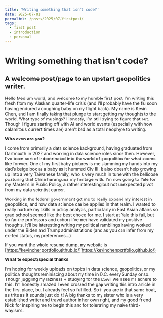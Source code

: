 ```yaml
---
title: 'Writing something that isn’t code?'
date: 2025-07-01
permalink: /posts/2025/07/firstpost/
tags:
  - first post
  - introduction
  - personal
---
```



# Writing something that isn’t code?

## A welcome post/page to an upstart geopolitics writer.

Hello Medium world, and welcome to my humble first post. I’m writing this fresh from my Alaskan quarter-life crisis (and I’ll probably have the flu soon having endured a coughing baby on my flight back). My name is Kevin Chen, and I am finally taking that plunge to start getting my thoughts to the world. What type of musings? Honestly, I’m still trying to figure that out. Though I figure starting off with AI and world events (especially with how calamitous current times are) aren’t bad as a total neophyte to writing.

**Who even are you?**

I come from primarily a data science background, having graduated from Dartmouth in 2022 and working in data science roles since then. However, I’ve been sort of indoctrinated into the world of geopolitics for what seems like forever. One of my first baby pictures is me slamming my hands into my dad’s beige box as a baby as it hummed Civ III. It also doesn’t help growing up into a very Taiwanese family, who is very much in tune with the bellicose posturing that China harangues my heritage with. I’m now going to Yale for my Master’s in Public Policy, a rather interesting but not unexpected pivot from my data scientist career.

Working in the federal government got me to really expand my interest in geopolitics, and how data science can be applied in that realm. I wanted to really nurture my skills in policy analysis, particularly in East Asian affairs so grad school seemed like the best choice for me. I start at Yale this fall, but so far the professors and cohort I’ve met have validated my positive thoughts. It’ll be interesting writing my political ramblings having worked under the Biden and Trump administrations (and as you can infer from my ex-fed status, my preferences…)

If you want the whole resume dump, my website is [https://kevinchenportfolio.github.io/](https://kevinchenportfolio.github.io/)

**What to expect/special thanks**

I’m hoping for weekly uploads on topics in data science, geopolitics, or my political thoughts reminiscing about my time in D.C. every Sunday or so. Though juggling my laziness + studying for the LSAT we’ll see if I adhere to this. I’m honestly amazed I even crossed the gap writing this intro article in the first place, but I already feel so fulfilled. So if you are in that same boat, as trite as it sounds just do it! A big thanks to my sister who is a very established writer and travel author in her own right, and my good friend Nick for inspiring me to begin this and for tolerating my naive third-wayisms.